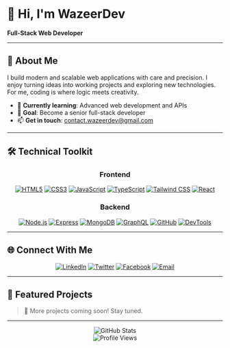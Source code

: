 # 👋 Hi, I'm WazeerDev
**Full-Stack Web Developer**

---

## 🚀 About Me
I build modern and scalable web applications with care and precision. I enjoy turning ideas into working projects and exploring new technologies.  
For me, coding is where logic meets creativity.

- 🌱 **Currently learning**: Advanced web development and APIs  
- 🎯 **Goal**: Become a senior full-stack developer  
- 📫 **Get in touch**: [contact.wazeerdev@gmail.com](mailto:contact.wazeerdev@gmail.com)  

---

## 🛠️ Technical Toolkit
<div align="center">

### Frontend
[![HTML5](https://img.shields.io/badge/HTML5-E34F26?style=for-the-badge&logo=html5&logoColor=white)](https://www.google.com/search?q=HTML5)
[![CSS3](https://img.shields.io/badge/CSS3-1572B6?style=for-the-badge&logo=css3&logoColor=white)](https://www.google.com/search?q=CSS3)
[![JavaScript](https://img.shields.io/badge/JavaScript-F7DF1E?style=for-the-badge&logo=javascript&logoColor=black)](https://www.google.com/search?q=JavaScript)
[![TypeScript](https://img.shields.io/badge/TypeScript-3178C6?style=for-the-badge&logo=typescript&logoColor=white)](https://www.google.com/search?q=TypeScript)
[![Tailwind CSS](https://img.shields.io/badge/Tailwind%20CSS-38B2AC?style=for-the-badge&logo=tailwind-css&logoColor=white)](https://www.google.com/search?q=TailWind)
[![React](https://img.shields.io/badge/React-20232A?style=for-the-badge&logo=react&logoColor=61DAFB)](https://www.google.com/search?q=React.js)

### Backend
[![Node.js](https://img.shields.io/badge/Node.js-339933?style=for-the-badge&logo=node.js&logoColor=white)](https://www.google.com/search?q=Node.js)
[![Express](https://img.shields.io/badge/Express.js-000000?style=for-the-badge&logo=express&logoColor=white)](https://www.google.com/search?q=Express.js)
[![MongoDB](https://img.shields.io/badge/MongoDB-47A248?style=for-the-badge&logo=mongodb&logoColor=white)](https://www.google.com/search?q=MongoDB)
[![GraphQL](https://img.shields.io/badge/GraphQL-E10098?style=for-the-badge&logo=graphql&logoColor=white)](https://www.google.com/search?q=GraphQL)
[![GitHub](https://img.shields.io/badge/GitHub-181717?style=for-the-badge&logo=github&logoColor=white)](https://github.com/WazeerDev)
[![DevTools](https://img.shields.io/badge/DevTools-9ed5ff?style=for-the-badge&logo=google-chrome&logoColor=white)](https://www.google.com/search?q=DevTools)

</div>

---

## 🌐 Connect With Me
<div align="center">

[![LinkedIn](https://img.shields.io/badge/LinkedIn-0077B5?style=for-the-badge&logo=linkedin&logoColor=white)](https://www.linkedin.com/in/wazeerdev)
[![Twitter](https://img.shields.io/badge/Twitter-1DA1F2?style=for-the-badge&logo=twitter&logoColor=white)](https://x.com/WazeerDev)
[![Facebook](https://img.shields.io/badge/Facebook-1877F2?style=for-the-badge&logo=facebook&logoColor=white)](https://www.facebook.com/profile.php?id=61580617264991)
[![Email](https://img.shields.io/badge/Email-D14836?style=for-the-badge&logo=gmail&logoColor=white)](mailto:contact.wazeerdev@gmail.com)

</div>

---

## 📂 Featured Projects

> 🚧 More projects coming soon! Stay tuned.

---

<div align="center">

![GitHub Stats](https://github-readme-stats.vercel.app/api?username=WazeerDev&show_icons=true&theme=radical)
<br>
![Profile Views](https://komarev.com/ghpvc/?username=WazeerDev&style=for-the-badge)

</div>
